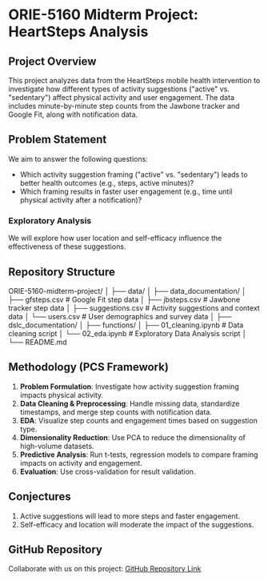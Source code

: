 # ORIE-5160 Midterm Project: HeartSteps Analysis

## Project Overview
This project analyzes data from the HeartSteps mobile health intervention to investigate how different types of activity suggestions ("active" vs. "sedentary") affect physical activity and user engagement. The data includes minute-by-minute step counts from the Jawbone tracker and Google Fit, along with notification data.

## Problem Statement
We aim to answer the following questions:
- Which activity suggestion framing ("active" vs. "sedentary") leads to better health outcomes (e.g., steps, active minutes)?
- Which framing results in faster user engagement (e.g., time until physical activity after a notification)?

### Exploratory Analysis
We will explore how user location and self-efficacy influence the effectiveness of these suggestions.

## Repository Structure
ORIE-5160-midterm-project/ │ ├── data/ │ ├── data_documentation/ │ ├── gfsteps.csv # Google Fit step data │ ├── jbsteps.csv # Jawbone tracker step data │ ├── suggestions.csv # Activity suggestions and context data │ └── users.csv # User demographics and survey data │ ├── dslc_documentation/ │ ├── functions/ │ ├── 01_cleaning.ipynb # Data cleaning script │ └── 02_eda.ipynb # Exploratory Data Analysis script │ └── README.md


## Methodology (PCS Framework)
1. **Problem Formulation**: Investigate how activity suggestion framing impacts physical activity.
2. **Data Cleaning & Preprocessing**: Handle missing data, standardize timestamps, and merge step counts with notification data.
3. **EDA**: Visualize step counts and engagement times based on suggestion type.
4. **Dimensionality Reduction**: Use PCA to reduce the dimensionality of high-volume datasets.
5. **Predictive Analysis**: Run t-tests, regression models to compare framing impacts on activity and engagement.
6. **Evaluation**: Use cross-validation for result validation.

## Conjectures
1. Active suggestions will lead to more steps and faster engagement.
2. Self-efficacy and location will moderate the impact of the suggestions.

## GitHub Repository
Collaborate with us on this project: [GitHub Repository Link](https://github.com/Kataraduo/ORIE-5160-midterm-project.git)
